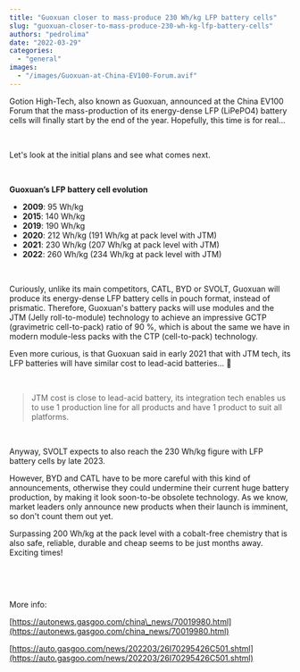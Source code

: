 ```yaml
---
title: "Guoxuan closer to mass-produce 230 Wh/kg LFP battery cells"
slug: "guoxuan-closer-to-mass-produce-230-wh-kg-lfp-battery-cells"
authors: "pedrolima"
date: "2022-03-29"
categories: 
  - "general"
images: 
  - "/images/Guoxuan-at-China-EV100-Forum.avif"
---
```


Gotion High-Tech, also known as Guoxuan, announced at the China EV100 Forum that the mass-production of its energy-dense LFP (LiPePO4) battery cells will finally start by the end of the year. Hopefully, this time is for real...

 

Let's look at the initial plans and see what comes next.

 

**Guoxuan’s LFP battery cell evolution**

- **2009**: 95 Wh/kg
- **2015**: 140 Wh/kg
- **2019**: 190 Wh/kg
- **2020**: 212 Wh/kg (191 Wh/kg at pack level with JTM)
- **2021**: 230 Wh/kg (207 Wh/kg at pack level with JTM)
- **2022**: 260 Wh/kg (234 Wh/kg at pack level with JTM)

 

Curiously, unlike its main competitors, CATL, BYD or SVOLT, Guoxuan will produce its energy-dense LFP battery cells in pouch format, instead of prismatic. Therefore, Guoxuan's battery packs will use modules and the JTM (Jelly roll-to-module) technology to achieve an impressive GCTP (gravimetric cell-to-pack) ratio of 90 %, which is about the same we have in modern module-less packs with the CTP (cell-to-pack) technology.

Even more curious, is that Guoxuan said in early 2021 that with JTM tech, its LFP batteries will have similar cost to lead-acid batteries... 👀

 

> JTM cost is close to lead-acid battery, its integration tech enables us to use 1 production line for all products and have 1 product to suit all platforms.

 

Anyway, SVOLT expects to also reach the 230 Wh/kg figure with LFP battery cells by late 2023.

However, BYD and CATL have to be more careful with this kind of announcements, otherwise they could undermine their current huge battery production, by making it look soon-to-be obsolete technology. As we know, market leaders only announce new products when their launch is imminent, so don't count them out yet.

Surpassing 200 Wh/kg at the pack level with a cobalt-free chemistry that is also safe, reliable, durable and cheap seems to be just months away. Exciting times!

 

 

More info:

[https://autonews.gasgoo.com/china\_news/70019980.html](https://autonews.gasgoo.com/china_news/70019980.html)

[https://auto.gasgoo.com/news/202203/26I70295426C501.shtml](https://auto.gasgoo.com/news/202203/26I70295426C501.shtml)
